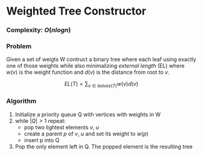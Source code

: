 # Weighted Tree Constructor

### Complexity: $O(nlogn)$

### Problem
Given a set of weigts W contruct a binary tree where each leaf using exactly one of those weights while also minimalizing *external length* (EL) where $w(v)$ is the weight function and $d(v)$ is the distance from root to $v$.

$$ EL(T) = \sum_{v \in leaves(T)} w(v)d(v) $$

### Algorithm
1. Initialize a priority queue Q with vertices with weights in W
2. while $|Q| > 1$ repeat:
	- pop two lightest elements $v$, $u$
	- create a parent $p$ of $v$, $u$ and set its weight to $w(p)$
	- insert p into Q
3. Pop the only element left in Q. The popped element is the resulting tree